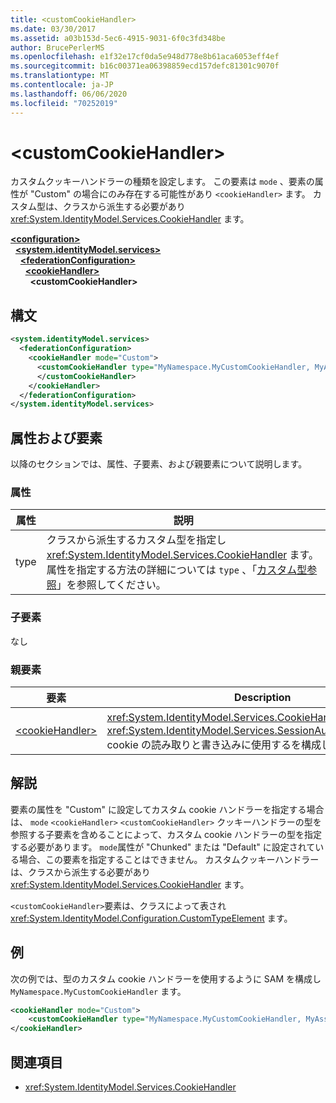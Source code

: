 ```yaml
---
title: <customCookieHandler>
ms.date: 03/30/2017
ms.assetid: a03b153d-5ec6-4915-9031-6f0c3fd348be
author: BrucePerlerMS
ms.openlocfilehash: e1f32e17cf0da5e948d778e8b61aca6053eff4ef
ms.sourcegitcommit: b16c00371ea06398859ecd157defc81301c9070f
ms.translationtype: MT
ms.contentlocale: ja-JP
ms.lasthandoff: 06/06/2020
ms.locfileid: "70252019"
---
```

# \<customCookieHandler>
カスタムクッキーハンドラーの種類を設定します。 この要素は `mode` 、要素の属性が "Custom" の場合にのみ存在する可能性があり `<cookieHandler>` ます。 カスタム型は、クラスから派生する必要があり <xref:System.IdentityModel.Services.CookieHandler> ます。  
  
[**\<configuration>**](../configuration-element.md)\
&nbsp;&nbsp;[**\<system.identityModel.services>**](system-identitymodel-services.md)\
&nbsp;&nbsp;&nbsp;&nbsp;[**\<federationConfiguration>**](federationconfiguration.md)\
&nbsp;&nbsp;&nbsp;&nbsp;&nbsp;&nbsp;[**\<cookieHandler>**](cookiehandler.md)\
&nbsp;&nbsp;&nbsp;&nbsp;&nbsp;&nbsp;&nbsp;&nbsp;**\<customCookieHandler>**  
  
## <a name="syntax"></a>構文  
  
```xml  
<system.identityModel.services>  
  <federationConfiguration>  
    <cookieHandler mode="Custom">  
      <customCookieHandler type="MyNamespace.MyCustomCookieHandler, MyAssembly" >  
      </customCookieHandler>  
    </cookieHandler>  
  </federationConfiguration>  
</system.identityModel.services>  
```  
  
## <a name="attributes-and-elements"></a>属性および要素  
 以降のセクションでは、属性、子要素、および親要素について説明します。  
  
### <a name="attributes"></a>属性  
  
|属性|説明|  
|---------------|-----------------|  
|type|クラスから派生するカスタム型を指定し <xref:System.IdentityModel.Services.CookieHandler> ます。 属性を指定する方法の詳細については `type` 、「[カスタム型参照](../windows-workflow-foundation/index.md)」を参照してください。|  
  
### <a name="child-elements"></a>子要素  
 なし  
  
### <a name="parent-elements"></a>親要素  
  
|要素|Description|  
|-------------|-----------------|  
|[\<cookieHandler>](cookiehandler.md)|<xref:System.IdentityModel.Services.CookieHandler>が <xref:System.IdentityModel.Services.SessionAuthenticationModule> cookie の読み取りと書き込みに使用するを構成します。|  
  
## <a name="remarks"></a>解説  
 要素の属性を "Custom" に設定してカスタム cookie ハンドラーを指定する場合は、 `mode` `<cookieHandler>` `<customCookieHandler>` クッキーハンドラーの型を参照する子要素を含めることによって、カスタム cookie ハンドラーの型を指定する必要があります。 `mode`属性が "Chunked" または "Default" に設定されている場合、この要素を指定することはできません。 カスタムクッキーハンドラーは、クラスから派生する必要があり <xref:System.IdentityModel.Services.CookieHandler> ます。  
  
 `<customCookieHandler>`要素は、クラスによって表され <xref:System.IdentityModel.Configuration.CustomTypeElement> ます。  
  
## <a name="example"></a>例  
 次の例では、型のカスタム cookie ハンドラーを使用するように SAM を構成し `MyNamespace.MyCustomCookieHandler` ます。  
  
```xml  
<cookieHandler mode="Custom">  
    <customCookieHandler type="MyNamespace.MyCustomCookieHandler, MyAssembly" />  
</cookieHandler>  
```  
  
## <a name="see-also"></a>関連項目

- <xref:System.IdentityModel.Services.CookieHandler>
